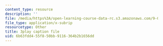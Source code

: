 ```yaml
---
content_type: resource
description: ''
file: /media/https%3A/open-learning-course-data-rc.s3.amazonaws.com/9-00sc-introduction-to-psychology-fall-2011/6b63fdd455f850bb9116364b2b1656dd_gRe7dy2HSTg.vtt
file_type: application/x-subrip
resourcetype: Other
title: 3play caption file
uid: 6b63fdd4-55f8-50bb-9116-364b2b1656dd
---
```

